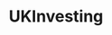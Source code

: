 ---
title: UKInvesting
crosslinks:
- UKPersonalFinance
- FIREUK
- financialindependence
- ukpersonalfinance
- personalfinance
---